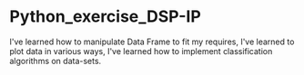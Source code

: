 # Python_exercise_DSP-IP

I've learned how to manipulate Data Frame to fit my requires,
I've learned to plot data in various ways,
I've learned how to implement classification algorithms on data-sets.
